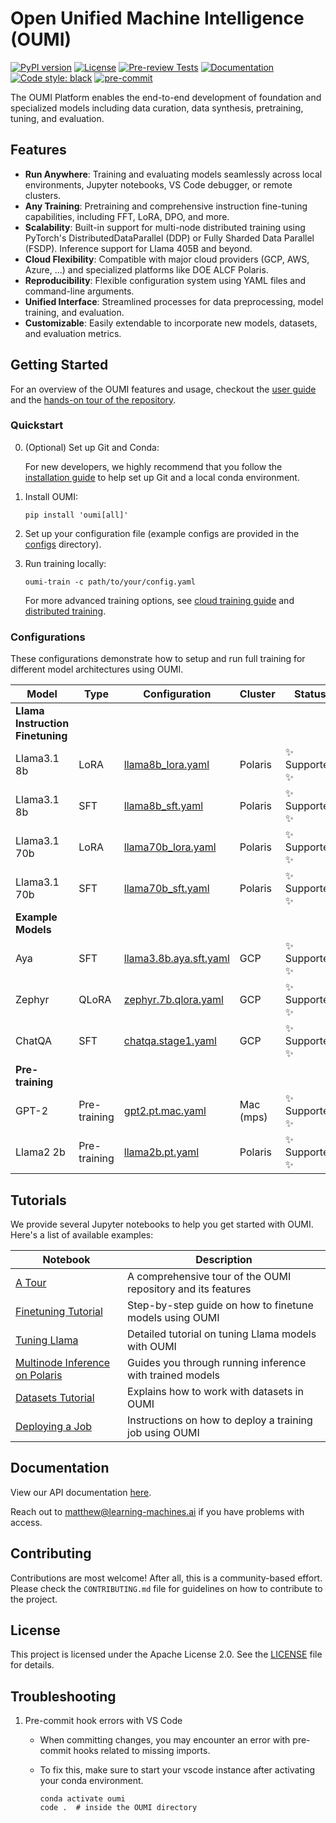 # Open Unified Machine Intelligence (OUMI)

[![PyPI version](https://badge.fury.io/py/oumi.svg)](https://badge.fury.io/py/oumi)
[![License](https://img.shields.io/badge/License-Apache%202.0-blue.svg)](https://opensource.org/licenses/Apache-2.0)
[![Pre-review Tests](https://github.com/oumi-ai/oumi/actions/workflows/pretest.yaml/badge.svg?branch=main)](https://github.com/oumi-ai/oumi/actions/workflows/pretest.yaml)
[![Documentation](https://img.shields.io/badge/docs-oumi-blue.svg)](https://learning-machines.ai/docs/latest/index.html)
[![Code style: black](https://img.shields.io/badge/code%20style-black-000000.svg)](https://github.com/psf/black)
[![pre-commit](https://img.shields.io/badge/pre--commit-enabled-brightgreen?logo=pre-commit)](https://github.com/pre-commit/pre-commit)

The OUMI Platform enables the end-to-end development of foundation and specialized models including data curation, data synthesis, pretraining, tuning, and evaluation.

## Features

- **Run Anywhere**: Training and evaluating models seamlessly across local environments, Jupyter notebooks, VS Code debugger, or remote clusters.
- **Any Training**: Pretraining and comprehensive instruction fine-tuning capabilities, including FFT, LoRA, DPO, and more.
- **Scalability**: Built-in support for multi-node distributed training using PyTorch's DistributedDataParallel (DDP) or Fully Sharded Data Parallel (FSDP). Inference support for Llama 405B and beyond.
- **Cloud Flexibility**: Compatible with major cloud providers (GCP, AWS, Azure, ...) and specialized platforms like DOE ALCF Polaris.
- **Reproducibility**: Flexible configuration system using YAML files and command-line arguments.
- **Unified Interface**: Streamlined processes for data preprocessing, model training, and evaluation.
- **Customizable**: Easily extendable to incorporate new models, datasets, and evaluation metrics.

## Getting Started

For an overview of the OUMI features and usage, checkout the [user guide](/USAGE.md) and the [hands-on tour of the repository](/notebooks/OUMI%20-%20A%20Tour.ipynb).

### Quickstart

0. (Optional) Set up Git and Conda:

   For new developers, we highly recommend that you follow the [installation guide](/docs/DEV_SETUP.md) to help set up Git and a local conda environment.

1. Install OUMI:

   ```shell
   pip install 'oumi[all]'
   ```

2. Set up your configuration file (example configs are provided in the [configs](/configs) directory).

3. Run training locally:

   ```shell
   oumi-train -c path/to/your/config.yaml
   ```

   For more advanced training options, see [cloud training guide](/docs/CLOUD_TRAINING.md) and [distributed training](/docs/DISTRIBUTED_TRAINING.md).

### Configurations

These configurations demonstrate how to setup and run full training for different model architectures using OUMI.

| Model | Type | Configuration | Cluster | Status |
|-------|------|---------------|---------|--------|
| **Llama Instruction Finetuning** | | | | |
| Llama3.1 8b | LoRA | [llama8b_lora.yaml](/configs/oumi/jobs/polaris/llama8b_lora.yaml) | Polaris | ✨ Supported ✨ |
| Llama3.1 8b | SFT | [llama8b_sft.yaml](/configs/oumi/jobs/polaris/llama8b_sft.yaml) | Polaris | ✨ Supported ✨ |
| Llama3.1 70b | LoRA | [llama70b_lora.yaml](/configs/oumi/jobs/polaris/llama70b_lora.yaml) | Polaris | ✨ Supported ✨ |
| Llama3.1 70b | SFT | [llama70b_sft.yaml](/configs/oumi/jobs/polaris/llama70b_sft.yaml) | Polaris | ✨ Supported ✨ |
| **Example Models** | | | | |
| Aya | SFT | [llama3.8b.aya.sft.yaml](/configs/oumi/llama3.8b.aya.sft.yaml) | GCP | ✨ Supported ✨ |
| Zephyr |QLoRA | [zephyr.7b.qlora.yaml](/configs/oumi/zephyr.7b/sft/qlora.yaml) | GCP | ✨ Supported ✨ |
| ChatQA | SFT | [chatqa.stage1.yaml](/configs/oumi/chatqa/chatqa.stage1.yaml) | GCP | ✨ Supported ✨ |
| **Pre-training** | | | | |
| GPT-2 | Pre-training | [gpt2.pt.mac.yaml](/configs/oumi/gpt2.pt.mac.yaml) | Mac (mps) | ✨ Supported ✨ |
| Llama2 2b | Pre-training | [llama2b.pt.yaml](/configs/oumi/llama2b.pt.yaml) | Polaris | ✨ Supported ✨ |

## Tutorials

We provide several Jupyter notebooks to help you get started with OUMI. Here's a list of available examples:

| Notebook | Description |
|----------|-------------|
| [A Tour](/notebooks/OUMI%20-%20A%20Tour.ipynb) | A comprehensive tour of the OUMI repository and its features |
| [Finetuning Tutorial](/notebooks/OUMI%20-%20Finetuning%20Tutorial.ipynb) | Step-by-step guide on how to finetune models using OUMI |
| [Tuning Llama](/notebooks/OUMI%20-%20Tuning%20Llama.ipynb) | Detailed tutorial on tuning Llama models with OUMI |
| [Multinode Inference on Polaris](/notebooks/OUMI%20-%20Multinode%20Inference%20on%20Polaris.ipynb) | Guides you through running inference with trained models |
| [Datasets Tutorial](/notebooks/OUMI%20-%20Datasets%20Tutorial.ipynb) | Explains how to work with datasets in OUMI |
| [Deploying a Job](/notebooks/OUMI%20-%20Deploying%20a%20Job.ipynb) | Instructions on how to deploy a training job using OUMI |

## Documentation

View our API documentation [here](https://learning-machines.ai/docs/latest/index.html).

Reach out to <matthew@learning-machines.ai> if you have problems with access.

## Contributing

Contributions are most welcome! After all, this is a community-based effort. Please check the `CONTRIBUTING.md` file for guidelines on how to contribute to the project.

## License

This project is licensed under the Apache License 2.0. See the [LICENSE](LICENSE) file for details.

## Troubleshooting

1. Pre-commit hook errors with VS Code
   - When committing changes, you may encounter an error with pre-commit hooks related to missing imports.
   - To fix this, make sure to start your vscode instance after activating your conda environment.

     ```shell
     conda activate oumi
     code .  # inside the OUMI directory
     ```

